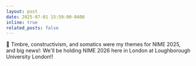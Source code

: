```yaml
---
layout: post
date: 2025-07-01 15:59:00-0400
inline: true
related_posts: false
---
```


🎻 Timbre, constructivism, and somatics were my themes for NIME 2025, and big news!: We'll be holding NIME 2026 here in London at Loughborough University London!!
